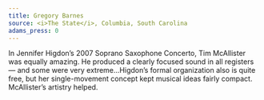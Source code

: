 ```yaml
---
title: Gregory Barnes
source: <i>The State</i>, Columbia, South Carolina
adams_press: 0
---
```

In Jennifer Higdon&#8217;s 2007 Soprano Saxophone Concerto, Tim McAllister was equally amazing. He produced a clearly focused sound in all registers &#8212; and some were very extreme...Higdon&#8217;s formal organization also is quite free, but her single-movement concept kept musical ideas fairly compact. McAllister&#8217;s artistry helped.